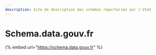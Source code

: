 ```yaml
---
description: Site de description des schémas répertoriés par l'état
---
```


# Schema.data.gouv.fr

{% embed url="https://schema.data.gouv.fr" %}



